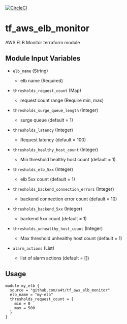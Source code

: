 [![CircleCI](https://circleci.com/gh/a4t/tf_aws_elb_monitor/tree/master.svg?style=svg)](https://circleci.com/gh/a4t/tf_aws_elb_monitor/tree/master)

# tf_aws_elb_monitor

AWS ELB Monitor terraform module

## Module Input Variables

- `elb_name` (String)
  - elb name (Required)

- `thresholds_request_count` (Map)
  - request count range (Require min, max)

- `thresholds_surge_queue_length` (Integer)
  - surge queue (default = 1)

- `thresholds_latency` (Integer)
  - Request latency (default = 100)

- `thresholds_healthy_host_count` (Integer)
  - Min threshold healthy host count (default = 1)

- `thresholds_elb_5xx` (Integer)
  -  elb 5xx count (default = 1)

- `thresholds_backend_connection_errors` (Integer)
  - backend connection error count (default = 10)

- `thresholds_backend_5xx` (Integer)
  - backend 5xx count (default = 1)

- `thresholds_unhealthy_host_count` (Integer)
  - Max threshold unhealthy host count (default = 1)

- `alarm_actions` (List)
  - list of alarm actions (default = [])

## Usage

```hcl
module my_elb {
  source = "github.com/a4t/tf_aws_elb_monitor"
  elb_name = "my-elb"
  thresholds_request_count = {
    min = 0
    max = 500
  }
}
```
